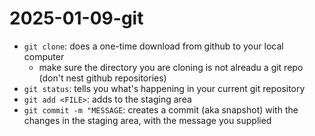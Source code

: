 # 2025-01-09-git

- `git clone`: does a one-time download from github to your local computer
    - make sure the directory you are cloning is not alreadu a git repo (don't nest github repositories)
- `git status`: tells you what's happening in your current git repository
- `git add <FILE>`: adds <FILE> to the staging area
- `git commit -m "MESSAGE`: creates a commit (aka snapshot) with the changes in the staging area, with the message you supplied